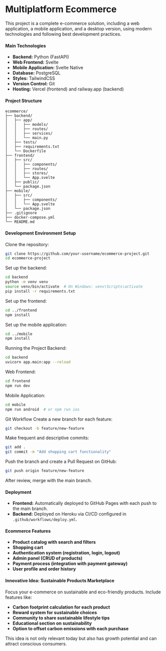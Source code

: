 # Multiplatform Ecommerce
This project is a complete e-commerce solution, including a web application, a mobile application, and a desktop version, using modern technologies and following best development practices.

#### Main Technologies

- **Backend:** Python (FastAPI)
- **Web Frontend:** Svelte
- **Mobile Application:** Svelte Native
- **Database:** PostgreSQL
- **Styles:** TailwindCSS
- **Version Control:** Git
- **Hosting:** Vercel (frontend) and railway.app (backend)

#### Project Structure

```
ecommerce/
├── backend/
│   ├── app/
│   │   ├── models/
│   │   ├── routes/
│   │   ├── services/
│   │   └── main.py
│   ├── tests/
│   ├── requirements.txt
│   └── Dockerfile
├── frontend/
│   ├── src/
│   │   ├── components/
│   │   ├── routes/
│   │   ├── stores/
│   │   └── App.svelte
│   ├── public/
│   └── package.json
├── mobile/
│   ├── src/
│   │   ├── components/
│   │   └── App.svelte
│   └── package.json
├── .gitignore
├── docker-compose.yml
└── README.md
```

#### Development Environment Setup

Clone the repository:

```bash
git clone https://github.com/your-username/ecommerce-project.git
cd ecommerce-project
```

Set up the backend:
```bash
cd backend
python -m venv venv
source venv/bin/activate  # On Windows: venv\Scripts\activate
pip install -r requirements.txt
```

Set up the frontend:
```bash
cd ../frontend
npm install
```

Set up the mobile application:
```bash
cd ../mobile
npm install
```

Running the Project
Backend:
```bash
cd backend
uvicorn app.main:app --reload
```

Web Frontend:
```bash
cd frontend
npm run dev
```

Mobile Application:
```bash
cd mobile
npm run android  # or npm run ios
```

Git Workflow
Create a new branch for each feature:
```bash
git checkout -b feature/new-feature
```

Make frequent and descriptive commits:
```bash
git add .
git commit -m "Add shopping cart functionality"
```

Push the branch and create a Pull Request on GitHub:
```bash
git push origin feature/new-feature
```

After review, merge with the main branch.

#### Deployment
- **Frontend:** Automatically deployed to GitHub Pages with each push to the main branch.
- **Backend:** Deployed on Heroku via CI/CD configured in `.github/workflows/deploy.yml`.

#### Ecommerce Features
- **Product catalog with search and filters**
- **Shopping cart**
- **Authentication system (registration, login, logout)**
- **Admin panel (CRUD of products)**
- **Payment process (integration with payment gateway)**
- **User profile and order history**

#### Innovative Idea: Sustainable Products Marketplace
Focus your e-commerce on sustainable and eco-friendly products. Include features like:

- **Carbon footprint calculation for each product**
- **Reward system for sustainable choices**
- **Community to share sustainable lifestyle tips**
- **Educational section on sustainability**
- **Option to offset carbon emissions with each purchase**

This idea is not only relevant today but also has growth potential and can attract conscious consumers.
